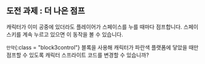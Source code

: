 ## 도전 과제 : 더 나은 점프

캐릭터가 이미 공중에 있더라도 플레이어가 <kbd>스페이스</kbd>를 누를 때마다 점프합니다. <kbd>스페이스</kbd>키를 계속 누르고 있으면 이 동작을 볼 수 있습니다.

`만약`{:class = "block3control"} 블록을 사용해 캐릭터가 파란색 플랫폼에 닿았을 때만 점프할 수 있도록 캐릭터 스프라이트 코드를 변경할 수 있습니까?